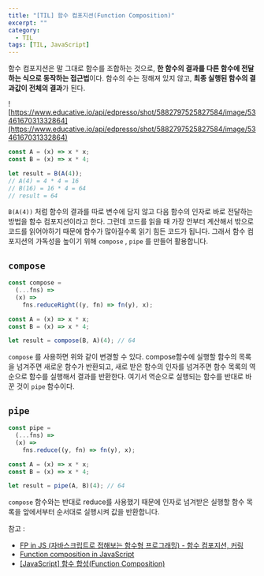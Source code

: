 ```yaml
---
title: "[TIL] 함수 컴포지션(Function Composition)"
excerpt: ""
category:
  - TIL
tags: [TIL, JavaScript]
---
```


함수 컴포지션은 말 그대로 함수를 조합하는 것으로, **한 함수의 결과를 다른 함수에 전달하는 식으로 동작하는 접근법**이다. 함수의 수는 정해져 있지 않고, **최종 실행된 함수의 결과값이 전체의 결과**가 된다.

![https://www.educative.io/api/edpresso/shot/5882797525827584/image/5346167031332864](https://www.educative.io/api/edpresso/shot/5882797525827584/image/5346167031332864)

```jsx
const A = (x) => x * x;
const B = (x) => x * 4;

let result = B(A(4));
// A(4) = 4 * 4 = 16
// B(16) = 16 * 4 = 64
// result = 64
```

`B(A(4))` 처럼 함수의 결과를 따로 변수에 담지 않고 다음 함수의 인자로 바로 전달하는 방법을 함수 컴포지션이라고 한다. 그런데 코드를 읽을 때 가장 안부터 계산해서 밖으로 코드를 읽어야하기 때문에 함수가 많아질수록 읽기 힘든 코드가 됩니다. 그래서 함수 컴포지션의 가독성을 높이기 위해 `compose` , `pipe` 를 만들어 활용합니다.

## `compose`

```jsx
const compose =
  (...fns) =>
  (x) =>
    fns.reduceRight((y, fn) => fn(y), x);

const A = (x) => x * x;
const B = (x) => x * 4;

let result = compose(B, A)(4); // 64
```

`compose` 를 사용하면 위와 같이 변경할 수 있다. compose함수에 실행할 함수의 목록을 넘겨주면 새로운 함수가 반환되고, 새로 받은 함수의 인자를 넘겨주면 함수 목록의 역순으로 함수를 실행해서 결과를 반환한다. 여기서 역순으로 실행되는 함수를 반대로 바꾼 것이 `pipe` 함수이다.

## `pipe`

```jsx
const pipe =
  (...fns) =>
  (x) =>
    fns.reduce((y, fn) => fn(y), x);

const A = (x) => x * x;
const B = (x) => x * 4;

let result = pipe(A, B)(4); // 64
```

`compose` 함수와는 반대로 reduce를 사용했기 때문에 인자로 넘겨받은 실행할 함수 목록을 앞에서부터 순서대로 실행시켜 값을 반환합니다.

참고 :

- [FP in JS (자바스크립트로 접해보는 함수형 프로그래밍) - 함수 컴포지션, 커링](https://velog.io/@nakta/FP-in-JS-%EC%9E%90%EB%B0%94%EC%8A%A4%ED%81%AC%EB%A6%BD%ED%8A%B8%EB%A1%9C-%EC%A0%91%ED%95%B4%EB%B3%B4%EB%8A%94-%ED%95%A8%EC%88%98%ED%98%95-%ED%94%84%EB%A1%9C%EA%B7%B8%EB%9E%98%EB%B0%8D-%ED%95%A8%EC%88%98-%EC%BB%B4%ED%8F%AC%EC%A7%80%EC%85%98-%EC%BB%A4%EB%A7%81-s7k2z039vb)
- [Function composition in JavaScript](https://www.educative.io/edpresso/function-composition-in-javascript)
- [[JavaScript] 함수 합성(Function Composition)](https://velog.io/@nittre/JavaScript-%ED%95%A8%EC%88%98-%ED%95%A9%EC%84%B1Function-Composition)
